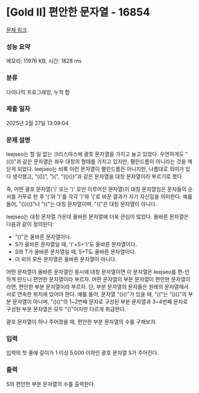 # [Gold II] 편안한 문자열 - 16854 

[문제 링크](https://www.acmicpc.net/problem/16854) 

### 성능 요약

메모리: 11976 KB, 시간: 1828 ms

### 분류

다이나믹 프로그래밍, 누적 합

### 제출 일자

2025년 2월 27일 13:09:04

### 문제 설명

<p>leejseo는 할 일 없는 크리스마스에 괄호 문자열을 가지고 놀고 있었다. 우연하게도 "(())"과 같은 문자열은 좌우 대칭의 형태를 가지고 있지만, 팰린드롬이 아니라는 것을 깨닫게 되었다. leejseo는 비록 이런 문자열이 팰린드롬은 아니지만, 나름대로 의미가 있다 생각했고, "(())", ")(", "(()())"과 같은 문자열을 대칭 문자열이라 부르기로 했다.</p>

<p>즉, 어떤 괄호 문자열('(' 또는 ')' 로만 이루어진 문자열)이 대칭 문자열임은 문자들의 순서를 거꾸로 한 후 '('와 ')'를 각각 ')'와 '('로 바꾼 결과가 자기 자신임을 의미한다. 예를 들어, "())(()"나 ")("는 대칭 문자열이며, "(("은 대칭 문자열이 아니다.</p>

<p>leejseo는 대칭 문자열 가운데 올바른 문자열에 더욱 관심이 많았다. 올바른 문자열은 다음과 같이 정의된다:</p>

<ul>
	<li>"()"은 올바른 문자열이다.</li>
	<li>S가 올바른 문자열일 때, '('+S+')'도 올바른 문자열이다.</li>
	<li>S와 T가 올바른 문자열일 때,  S+T도 올바른 문자열이다.</li>
	<li>이 외의 모든 문자열은 올바른 문자열이 아니다.</li>
</ul>

<p>어떤 문자열이 올바른 문자열인 동시에 대칭 문자열이면 이 문자열은 leejseo를 편-안하게 만드니 편안한 문자열이라 부르자. 어떤 문자열의 부분 문자열이 편안한 문자열이라면, 편안한 부분 문자열이라 부르자. 단, 부분 문자열의 문자들은 원래의 문자열에서 서로 연속한 위치에 있어야 한다. 예를 들어, 문자열 "()()"가 있을 때, "(("는 "()()"의 부분 문자열이 아니며, "()()"의 1~2번째 문자로 구성된 부분 문자열과 3~4번째 문자로 구성된 부분 문자열은 모두 "()"이지만 다르게 취급한다.</p>

<p>괄호 문자열이 하나 주어졌을 때, 편안한 부분 문자열의 수를 구해보자.</p>

### 입력 

 <p>입력의 첫 줄에 길이가 1 이상 5,000 이하인 괄호 문자열 S가 주어진다.</p>

### 출력 

 <p>S의 편안한 부분 문자열의 수를 출력한다.</p>

